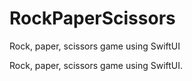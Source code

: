 # RockPaperScissors
Rock, paper, scissors game using SwiftUI


Rock, paper, scissors game using SwiftUI.

